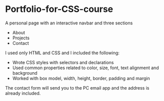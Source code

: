 # Portfolio-for-CSS-course #

A personal page with an interactive navbar and three sections

* About
* Projects
* Contact

I used only HTML and CSS and I included the following:

* Wrote CSS styles with selectors and declarations
* Used common properties related to color, size, font, text alignment and background
* Worked with box model, width, height, border, padding and margin

The contact form will send you to the PC email app and the address is already included.
